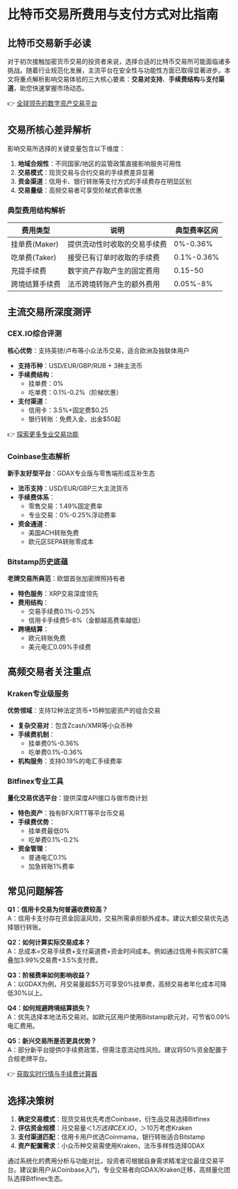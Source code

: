 # 比特币交易所费用与支付方式对比指南

## 比特币交易新手必读
对于初次接触加密货币交易的投资者来说，选择合适的比特币交易所可能面临诸多挑战。随着行业规范化发展，主流平台在安全性与功能性方面已取得显著进步。本文将重点解析影响交易体验的三大核心要素：**交易对支持**、**手续费结构**与**支付渠道**，助您快速掌握市场动态。

👉 [全球领先的数字资产交易平台](https://bit.ly/okx_welcome)

## 交易所核心差异解析
影响交易所选择的关键变量包含以下维度：
1. **地域合规性**：不同国家/地区的监管政策直接影响服务可用性
2. **交易模式**：现货交易与合约交易的手续费差异显著
3. **资金渠道**：信用卡、银行转账等支付方式的手续费存在明显区别
4. **交易量级**：高频交易者可享受阶梯式费率优惠

### 典型费用结构解析
| 费用类型        | 说明                          | 典型费率区间       |
|-----------------|-----------------------------|------------------|
| 挂单费(Maker)   | 提供流动性时收取的交易手续费       | 0%-0.36%        |
| 吃单费(Taker)   | 接受已有订单时收取的手续费        | 0.1%-0.36%       |
| 充提手续费      | 数字资产存取产生的固定费用         | $0.15-$50       |
| 跨境结算手续费  | 法币跨境转账产生的额外费用         | 0.05%-8%        |

## 主流交易所深度测评

### CEX.IO综合评测
**核心优势**：支持英镑/卢布等小众法币交易，适合欧洲及独联体用户

- **支持币种**：USD/EUR/GBP/RUB + 3种主流币
- **手续费结构**：
  - 挂单费：0%
  - 吃单费：0.1%-0.2%（阶梯优惠）
- **支付渠道**：
  - 信用卡：3.5%+固定费$0.25
  - 银行转账：免费入金，出金$50起

👉 [探索更多专业交易功能](https://bit.ly/okx_welcome)

### Coinbase生态解析
**新手友好型平台**：GDAX专业版与零售端形成互补生态

- **法币支持**：USD/EUR/GBP三大主流货币
- **手续费体系**：
  - 零售交易：1.49%固定费率
  - 专业交易：0%-0.25%浮动费率
- **资金通道**：
  - 美国ACH转账免费
  - 欧元区SEPA转账零成本

### Bitstamp历史底蕴
**老牌交易所典范**：欧盟首张加密牌照持有者

- **特色服务**：XRP交易深度领先
- **费用结构**：
  - 交易手续费0.1%-0.25%
  - 信用卡手续费5-8%（金额越高费率越低）
- **跨境结算**：
  - 欧元转账免费
  - 美元电汇0.09%手续费

## 高频交易者关注重点

### Kraken专业级服务
**优势领域**：支持12种法定货币+15种加密资产的组合交易

- **复杂交易对**：包含Zcash/XMR等小众币种
- **手续费机制**：
  - 挂单费0%-0.36%
  - 吃单费0.1%-0.36%
- **机构服务**：支持0.19%的电汇手续费率

### Bitfinex专业工具
**量化交易优选平台**：提供深度API接口与做市商计划

- **特色资产**：独有BFX/RTT等平台币交易
- **手续费优势**：
  - 挂单费最低0%
  - 吃单费0.1%-0.2%
- **资金管理**：
  - 普通电汇0.1%
  - 加急转账1%费率

## 常见问题解答

**Q1：信用卡交易为何普遍收费较高？**  
A：信用卡支付存在资金回滚风险，交易所需承担额外成本。建议大额交易优先选择银行转账。

**Q2：如何计算实际交易成本？**  
A：总成本=交易手续费+支付渠道费+资金时间成本。例如通过信用卡购买BTC需叠加3.99%交易费+3.5%支付费。

**Q3：阶梯费率如何影响收益？**  
A：以GDAX为例，月交易量超$5万可享受0%挂单费，高频交易者年化成本可降低30%以上。

**Q4：如何规避跨境结算损失？**  
A：优先选择本地法币交易对。如欧元区用户使用Bitstamp欧元对，可节省0.09%电汇费用。

**Q5：新兴交易所是否更具优势？**  
A：部分新平台提供0手续费政策，但需注意流动性风险。建议将50%资金配置于合规老牌平台。

👉 [获取实时行情与手续费计算器](https://bit.ly/okx_welcome)

## 选择决策树
1. **确定交易模式**：现货交易优先考虑Coinbase，衍生品交易选择Bitfinex
2. **评估资金规模**：月交易量＜$1万选择CEX.IO，＞$10万考虑Kraken
3. **支付渠道匹配**：信用卡用户优选Coinmama，银行转账适合Bitstamp
4. **资产配置需求**：小众币种交易需使用Kraken，法币多样性选择GDAX

通过系统化的费用分析与功能对比，投资者可根据自身需求精准定位最佳交易平台。建议新用户从Coinbase入门，专业交易者向GDAX/Kraken迁移，高频量化团队选择Bitfinex生态。